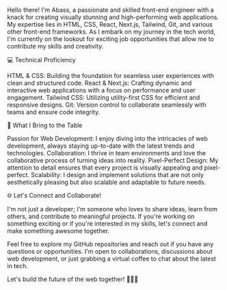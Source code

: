Hello there! I'm Abass, a passionate and skilled front-end engineer with a knack for creating visually stunning and high-performing web applications. My expertise lies in HTML, CSS, React, Next.js, Tailwind, Git, and various other front-end frameworks. As I embark on my journey in the tech world, I'm currently on the lookout for exciting job opportunities that allow me to contribute my skills and creativity.

💻 Technical Proficiency

HTML & CSS: Building the foundation for seamless user experiences with clean and structured code.
React & Next.js: Crafting dynamic and interactive web applications with a focus on performance and user engagement.
Tailwind CSS: Utilizing utility-first CSS for efficient and responsive designs.
Git: Version control to collaborate seamlessly with teams and ensure code integrity.

🚀 What I Bring to the Table

Passion for Web Development: I enjoy diving into the intricacies of web development, always staying up-to-date with the latest trends and technologies.
Collaboration: I thrive in team environments and love the collaborative process of turning ideas into reality.
Pixel-Perfect Design: My attention to detail ensures that every project is visually appealing and pixel-perfect.
Scalability: I design and implement solutions that are not only aesthetically pleasing but also scalable and adaptable to future needs.

🌐 Let's Connect and Collaborate!

I'm not just a developer; I'm someone who loves to share ideas, learn from others, and contribute to meaningful projects. If you're working on something exciting or if you're interested in my skills, let's connect and make something awesome together.

Feel free to explore my GitHub repositories and reach out if you have any questions or opportunities. I'm open to collaborations, discussions about web development, or just grabbing a virtual coffee to chat about the latest in tech.

Let's build the future of the web together! 👨‍💻✨
